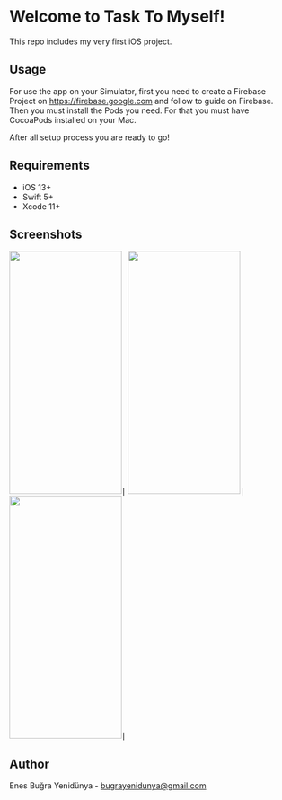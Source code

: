 # Welcome to Task To Myself!

This repo includes my very first iOS project.

## Usage

For use the app on your Simulator, first you need to create a Firebase Project on https://firebase.google.com and follow to guide on Firebase.
Then you must install the Pods you need. For that you must have CocoaPods installed on your Mac.

After all setup process you are ready to go!


## Requirements
 - iOS 13+
 - Swift 5+
 - Xcode 11+

## Screenshots

<img src="https://user-images.githubusercontent.com/54468032/93321874-5e698300-f81b-11ea-8db1-ce431c7baf96.png" width="200" height="433">∣
<img src="https://user-images.githubusercontent.com/54468032/93321432-cf5c6b00-f81a-11ea-91e4-669385e023b7.png" width="200" height="433">∣
<img src="https://user-images.githubusercontent.com/54468032/93321855-590c3880-f81b-11ea-8749-94a788b99e67.png" width="200" height="433">∣

## Author
Enes Buğra Yenidünya - bugrayenidunya@gmail.com 
